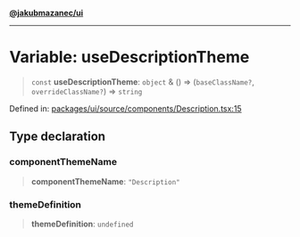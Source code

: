 [**@jakubmazanec/ui**](../README.md)

---

# Variable: useDescriptionTheme

> `const` **useDescriptionTheme**: `object` & () => (`baseClassName?`, `overrideClassName?`) =>
> `string`

Defined in:
[packages/ui/source/components/Description.tsx:15](https://github.com/jakubmazanec/tools/blob/a1a5edf56256b0aa4e209cc73bc7a07f5d7fc236/packages/ui/source/components/Description.tsx#L15)

## Type declaration

### componentThemeName

> **componentThemeName**: `"Description"`

### themeDefinition

> **themeDefinition**: `undefined`
